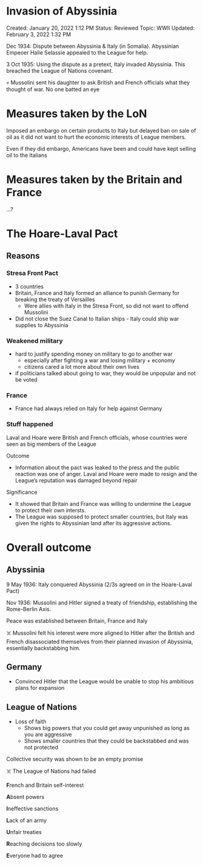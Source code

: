 # Invasion of Abyssinia

Created: January 20, 2022 1:12 PM
Status: Reviewed
Topic: WWII
Updated: February 3, 2022 1:32 PM

Dec 1934: Dispute between Abyssinia & Italy (in Somalia). Abyssinian Empeoer Haile Selassie appealed to the League for help.

3 Oct 1935: Using the dispute as a pretext, Italy invaded Abyssinia. This breached the League of Nations covenant.

<aside>
💀 Mussolini sent his daughter to ask British and French officials what they thought of war. No one batted an eye

</aside>

# Measures taken by the LoN

Imposed an embargo on certain products to Italy but delayed ban on sale of oil as it did not want to hurt the economic interests of League members.

Even if they did embargo, Americans have been and could have kept selling oil to the Italians

# Measures taken by the Britain and France

...?

# The Hoare-Laval Pact

## Reasons

### Stresa Front Pact

- 3 countries
- Britain, France and Italy formed an alliance to punish Germany for breaking the treaty of Versailles
    - Were allies with Italy in the Stresa Front, so did not want to offend Mussolini
- Did not close the Suez Canal to Italian ships - Italy could ship war supplies to Abyssinia

### Weakened military

- hard to justify spending money on military to go to another war
    - especially after fighting a war and losing military + economy
    - citizens cared a lot more about their own lives
- if politicians talked about going to war, they would be unpopular and not be voted

### France

- France had always relied on Italy for help against Germany

### Stuff happened

Laval and Hoare were British and French officials, whose countries were seen as big members of the League

Outcome

- Information about the pact was leaked to the press and the public reaction was one of anger. Laval and Hoare were made to resign and the League’s reputation was damaged beyond repair

Significance

- It showed that Britain and France was willing to undermine the League to protect their own intersts.
- The League was supposed to protect smaller countries, but Italy was given the rights to Abyssinian land after its aggressive actions.

# Overall outcome

## Abyssinia

9 May 1936: Italy conquered Abyssinia (2/3s agreed on in the Hoare-Laval Pact)

Nov 1936: Mussolini and Hitler signed a treaty of friendship, establishing the Rome-Berlin Axis.

Peace was established between Britain, France and Italy

<aside>
☠️ Mussolini felt his interest were more aligned to Hitler after the British and French disassociated themselves from their planned invasion of Abyssinia, essentially backstabbing him.

</aside>

## Germany

- Convinced Hitler that the League would be unable to stop his ambitious plans for expansion

## League of Nations

- Loss of faith
    - Shows big powers that you could get away unpunished as long as you are aggressive
    - Shows smaller countries that they could be backstabbed and was not protected

Collective security was shown to be an empty promise

<aside>
☠️ The League of Nations had failed

</aside>

**F**rench and Britain self-interest

**A**bsent powers

**I**neffective sanctions

**L**ack of an army

**U**nfair treaties

**R**eaching decisions too slowly

**E**veryone had to agree